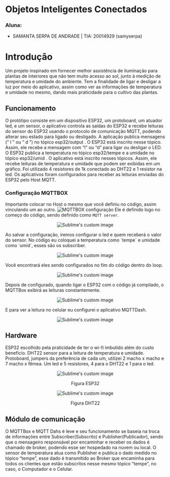 # Objetos Inteligentes Conectados  

### Aluna:

- SAMANTA SERPA DE ANDRADE | TIA: 20014929 (samyserpa)  

# Introdução
Um projeto inspirado em fornecer melhor assistência de iluminação para plantas de interiores que não tem muito acesso ao sol, junto à medição de temperatura e umidade do ambiente. Tem a finalidade de ligar e desligar a luz por meio do aplicativo, assim como ver as informações de temperatura e umidade no mesmo, dando mais praticidade para o cultivo das plantas.

## Funcionamento
O protótipo consiste em um dispositivo ESP32, um protoboard, um atuador led, e um sensor, o aplicativo controla as saídas do ESP32 e recebe leituras do sensor do ESP32 usando o protocolo de comunicação MQTT, podendo alterar seu estado para ligado ou desligado. A aplicação publica mensagens (“ l ” ou “ d ”) no tópico esp32/output . O ESP32 está inscrito nesse tópico. Assim, ele recebe a mensagem com “l” ou “d” para ligar ou desligar o LED. O ESP32 publica a temperatura no tópico esp32/tempe e a umidade no tópico esp32/umid . O aplicativo está inscrito nesses tópicos. Assim, ele recebe leituras de temperatura e umidade que podem ser exibidas em um gráfico.
Foi utilizado 4 resistores de 1k conectado ao DHT22 e 1 resistor na led. Os aplicativos foram configurados para receber as leituras enviadas do ESP32 pelo Host MQTT.

### Configuração MQTTBOX
Importante colocar no Host o mesmo que você definiu no código, assim vinculando um ao outro.
![MQTTBOX configuração](https://github.com/samyserpa/objetosInteligentesConectados/blob/main/imagens/MQTTBOXconfig.png?raw=true)
Ele é definido logo no começo do código, sendo definido como `MQTT server`.  
<p align="center">
  <img src="https://github.com/samyserpa/objetosInteligentesConectados/blob/main/imagens/mqttServer.png?raw=true" alt="Sublime's custom image"/>
</p>  
Ao salvar a configuração, iremos configurar o led e quem receberá o valor do sensor. No código eu coloquei a temperatura como `tempe` e umidade como `umid`, esses são os subscriber.  
<p align="center">
  <img src="https://github.com/samyserpa/objetosInteligentesConectados/blob/main/imagens/MQTTBOXpubSub.png?raw=true" alt="Sublime's custom image"/>
</p>  
Você encontrará eles sendo configurados no fim do código dentro do loop.  
<p align="center">
  <img src="https://github.com/samyserpa/objetosInteligentesConectados/blob/main/imagens/tempeUmid.png?raw=true" alt="Sublime's custom image"/>
</p>  
Depois de configurado, quando ligar o ESP32 com o código já compilado, o MQTTBox exibirá as leituras constantemente.   
<p align="center">
  <img src="https://github.com/samyserpa/objetosInteligentesConectados/blob/main/imagens/leituraMQTTBox.png?raw=true" alt="Sublime's custom image"/>
</p>  
E para ver a leitura no celular eu configurei o aplicativo MQTTDash.  
<p align="center">
  <img src="https://github.com/samyserpa/objetosInteligentesConectados/blob/main/imagens/MQTTDash.png?raw=true" alt="Sublime's custom image"/>
</p>    

## Hardware
ESP32 escolhido pela praticidade de ter o wi-fi imbutido além do custo benefício. DHT22 sensor para a leitura de temperatura e umidade. Protoboard, jumpers da preferência de cada um, utilizei 2 macho x macho e 7 macho x fêmea. Um led e 5 resistores, 4 para o DHT22 e 1 para o led.

<p align="center">
  <img src="https://github.com/samyserpa/objetosInteligentesConectados/blob/main/imagens/esp32.jpg?raw=true" alt="Sublime's custom image"/>
</p>  
<p align="center">Figura ESP32</p>  
<p align="center">
  <img src="https://github.com/samyserpa/objetosInteligentesConectados/blob/main/imagens/dht22.png?raw=true" alt="Sublime's custom image"/> 
</p>  
<p align="center">Figura DHT22</p>   

## Módulo de comunicação
O MQTTBox e MQTT Dahs é leve e seu funcionamento se baseia na troca de informações entre Subscriber(Subscrito) e Publisher(Publicador), sendo que o mensageiro responsável por encaminhar e receber os dados é chamado de broker, podendo esse ser hospedado na nuvem ou local.   O sensor de temperatura atua como Publisher e publica o dado medido no tópico “tempe”, esse dado é transmitido ao Broker que encaminha para todos os clientes que estão subscritos nesse mesmo tópico “tempe”, no caso, o Computador e o Celular.

